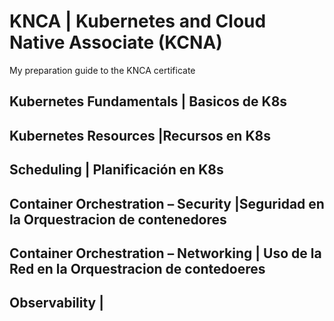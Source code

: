 # KNCA | Kubernetes and Cloud Native Associate (KCNA)
My preparation guide to the KNCA certificate

## Kubernetes Fundamentals | Basicos de K8s

## Kubernetes Resources |Recursos en K8s

## Scheduling | Planificación en K8s

## Container Orchestration – Security |Seguridad en la Orquestracion de contenedores

## Container Orchestration – Networking | Uso de la Red en la Orquestracion de contedoeres


## Observability |






